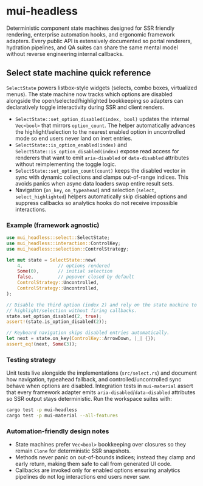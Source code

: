 # mui-headless

Deterministic component state machines designed for SSR friendly rendering,
enterprise automation hooks, and ergonomic framework adapters. Every public API
is extensively documented so portal renderers, hydration pipelines, and QA
suites can share the same mental model without reverse engineering internal
callbacks.

## Select state machine quick reference

`SelectState` powers listbox-style widgets (selects, combo boxes, virtualized
menus). The state machine now tracks which options are disabled alongside the
open/selected/highlighted bookkeeping so adapters can declaratively toggle
interactivity during SSR and client renders.

- `SelectState::set_option_disabled(index, bool)` updates the internal
  `Vec<bool>` that mirrors `option_count`. The helper automatically advances the
  highlight/selection to the nearest enabled option in uncontrolled mode so end
  users never land on inert entries.
- `SelectState::is_option_enabled(index)` and
  `SelectState::is_option_disabled(index)` expose read access for renderers that
  want to emit `aria-disabled` or `data-disabled` attributes without reimplementing
  the toggle logic.
- `SelectState::set_option_count(count)` keeps the disabled vector in sync with
  dynamic collections and clamps out-of-range indices. This avoids panics when
  async data loaders swap entire result sets.
- Navigation (`on_key`, `on_typeahead`) and selection (`select`,
  `select_highlighted`) helpers automatically skip disabled options and suppress
  callbacks so analytics hooks do not receive impossible interactions.

### Example (framework agnostic)

```rust
use mui_headless::select::SelectState;
use mui_headless::interaction::ControlKey;
use mui_headless::selection::ControlStrategy;

let mut state = SelectState::new(
    4,             // options rendered
    Some(0),       // initial selection
    false,         // popover closed by default
    ControlStrategy::Uncontrolled,
    ControlStrategy::Uncontrolled,
);

// Disable the third option (index 2) and rely on the state machine to advance
// highlight/selection without firing callbacks.
state.set_option_disabled(2, true);
assert!(state.is_option_disabled(2));

// Keyboard navigation skips disabled entries automatically.
let next = state.on_key(ControlKey::ArrowDown, |_| {});
assert_eq!(next, Some(3));
```

### Testing strategy

Unit tests live alongside the implementations (`src/select.rs`) and document how
navigation, typeahead fallback, and controlled/uncontrolled sync behave when
options are disabled. Integration tests in `mui-material` assert that every
framework adapter emits `aria-disabled`/`data-disabled` attributes so SSR output
stays deterministic. Run the workspace suites with:

```bash
cargo test -p mui-headless
cargo test -p mui-material --all-features
```

### Automation-friendly design notes

- State machines prefer `Vec<bool>` bookkeeping over closures so they remain
  `Clone` for deterministic SSR snapshots.
- Methods never panic on out-of-bounds indices; instead they clamp and early
  return, making them safe to call from generated UI code.
- Callbacks are invoked only for enabled options ensuring analytics pipelines
  do not log interactions end users never saw.
